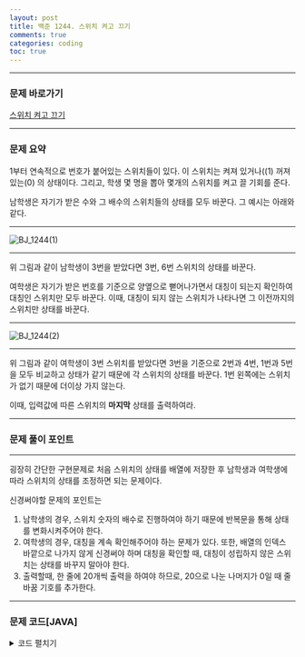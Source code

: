 ```yaml
---
layout: post
title: 백준 1244. 스위치 켜고 끄기
comments: true
categories: coding
toc: true
---
```


- - -
### 문제 바로가기
[스위치 켜고 끄기](https://www.acmicpc.net/problem/1244)
- - -

### 문제 요약
1부터 연속적으로 번호가 붙어있는 스위치들이 있다. 이 스위치는 켜져 있거나((1) 꺼져 있는(0) 의 상태이다.
그리고, 학생 몇 명을 뽑아 몇개의 스위치를 켜고 끌 기회를 준다.

남학생은 자기가 받은 수와 그 배수의 스위치들의 상태를 모두 바꾼다. 그 예시는 아래와 같다. 
- - -
![BJ_1244(1)](https://user-images.githubusercontent.com/39397110/109511334-47c39980-7ae6-11eb-9d69-df70755f6c74.png)
- - -

위 그림과 같이 남학생이 3번을 받았다면 3번, 6번 스위치의 상태를 바꾼다.

여학생은 자기가 받은 번호를 기준으로 양옆으로 뻗어나가면서 대칭이 되는지 확인하여 대칭인 스위치만 모두 바꾼다.
이때, 대칭이 되지 않는 스위치가 나타나면 그 이전까지의 스위치만 상태를 바꾼다.
- - - 
![BJ_1244(2)](https://user-images.githubusercontent.com/39397110/109511374-4f833e00-7ae6-11eb-9346-f33fd0ce57ca.png)
- - -

위 그림과 같이 여학생이 3번 스위치를 받았다면 3번을 기준으로 2번과 4번, 1번과 5번을 모두 비교하고 상태가 같기 때문에 각 스위치의 상태를 바꾼다. 1번 왼쪽에는 스위치가 없기 때문에 더이상 가지 않는다.

이때, 입력값에 따른 스위치의 **마지막** 상태를 출력하여라.
- - -


###  문제 풀이 포인트
- - -
굉장히 간단한 구현문제로 처음 스위치의 상태를 배열에 저장한 후 남학생과 여학생에 따라 스위치의 상태를 조정하면 되는 문제이다.

신경써야할 문제의 포인트는
1. 남학생의 경우, 스위치 숫자의 배수로 진행하여야 하기 때문에 반복문을 통해 상태를 변화시켜주어야 한다.
2. 여학생의 경우, 대칭을 계속 확인해주어야 하는 문제가 있다. 또한, 배열의 인덱스 바깥으로 나가지 않게 신경써야 하며 대칭을 확인할 때, 대칭이 성립하지 않은 스위치는 상태를 바꾸지 말아야 한다.
3. 출력할때, 한 줄에 20개씩 출력을 하여야 하므로, 20으로 나눈 나머지가 0일 때 줄바꿈 기호를 추가한다.

- - -
###  문제 코드[JAVA]
<details>
<summary>코드 펼치기</summary>
<div markdown="1">

- - -
```java

import java.io.FileInputStream;
import java.util.Scanner;

public class Main {
  public static void main(String[] args) {
      Scanner sc = new Scanner(System. in);
        int n = sc.nextInt();
        int[] arr = new int[n];
        for (int i = 0; i < n; i++) {
            arr[i] = sc.nextInt();
        }
        int stu = sc.nextInt();
        for (int i = 0; i < stu; i++) {
            int sex = sc.nextInt();
            int number = sc.nextInt();
            if (sex == 1) {
                int k = 1;
                int idx = number - 1; // 스위치 배열을 건드리기 위해
                while (idx < n) { // number의 배수만큼 반복시키기 위해
                    arr[idx] = (arr[idx] == 1)? 0 : 1;
                    idx = (number * ++k) - 1;
                }
            } else if (sex == 2) {
                number = number - 1; // 스위치의 배열 index와 맞추기 위하여
                int k = number - 1; // 선택한 스위치 앞
                int p = number + 1; // 선택한 스위치 뒤
                while (k >= 0 && p < n) {
                    if (arr[k] != arr[p]) // 대칭
                        break;
                    k--;
                    p++;
                }
                for (int j = k + 1; j < p; j++) {
                    arr[j] = (arr[j] == 1)? 0: 1;
                }
            }
        }
        for (int i = 0; i < n; i++) {
            System.out.print(arr[i] + " ");
            if (i != 0 && (i + 1) % 20 == 0) 
                System.out.println();
            }
        sc.close();
    }
}


```
</div>
</details>